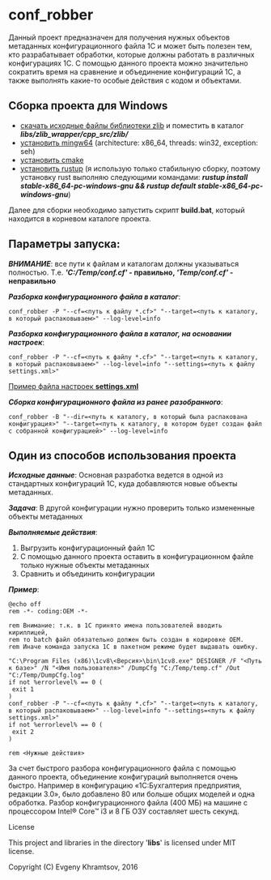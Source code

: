 # conf_robber

Данный проект предназначен для получения нужных объектов метаданных конфигурационного файла 1С и может быть полезен тем,
кто разрабатывает обработки, которые должны работать в различных конфигурациях 1С.
С помощью данного проекта можно значительно сократить время на сравнение и объединение конфигураций 1С, а также выполнять
какие-то особые действия с кодом и объектами.

## Сборка проекта для Windows
- [скачать исходные файлы библиотеки zlib](http://www.zlib.net/) и поместить в каталог _**libs/zlib_wrapper/cpp_src/zlib/**_
- [установить mingw64](http://sourceforge.net/projects/mingw-w64/) (architecture: x86_64, threads: win32, exception: seh)
- [установить cmake](http://www.cmake.org/download/)
- [установить rustup](https://www.rustup.rs) (я использую только стабильную сборку, поэтому установку rust выполняю следующими командами: _**rustup install stable-x86_64-pc-windows-gnu && rustup default stable-x86_64-pc-windows-gnu**_)

Далее для сборки необходимо запустить скрипт **build.bat**, который находится в корневом каталоге проекта.

## Параметры запуска:
_**ВНИМАНИЕ**_: все пути к файлам и каталогам должны указываться полностью. Т.е. **_'C:/Temp/conf.cf'_ - правильно, _'Temp/conf.cf'_ - неправильно**

_**Разборка конфигурационного файла в каталог**_:
```batch
conf_robber -P "--cf=<путь к файлу *.cf>" "--target=<путь к каталогу, в который распаковываем>" --log-level=info
```
_**Разборка конфигурационного файла в каталог, на основании настроек**_:
```batch
conf_robber -P "--cf=<путь к файлу *.cf>" "--target=<путь к каталогу, в который распаковываем>" --log-level=info "--settings=<путь к файлу settings.xml>"
```
[Пример файла настроек **settings.xml**](https://github.com/khevse/conf_robber/blob/master/test_data/settings.xml)

_**Сборка конфигурационного файла из ранее разобранного**_:
```batch
conf_robber -B "--dir=<путь к каталогу, в который была распакована конфигурация>" "--target=<путь к каталогу, в котором будет создан файл с собранной конфигурацией>" --log-level=info
```

## Один из способов использования проекта

_**Исходные данные**_:
Основная разработка ведется в одной из стандартных конфигураций 1С, куда добавляются новые объекты метаданных.

_**Задача**_:
В другой конфигурации нужно проверить только измененные объекты метаданных

_**Выполняемые действия**_:
 1. Выгрузить конфигурационный файл 1С
 2. С помощью данного проекта оставить в конфигурационном файле только нужные объекты метаданных
 3. Сравнить и объединить конфигурации

_**Пример**_:
```batch
@echo off
rem -*- coding:OEM -*- 

rem Внимание: т.к. в 1С принято имена пользователей вводить кириллицей,  
rem то batch файл обязательно должен быть создан в кодировке OEM.
rem Иначе команда запуска 1С в пакетном режиме будет выдавать ошибку.

"C:\Program Files (x86)\1cv8\<Версия>\bin\1cv8.exe" DESIGNER /F "<Путь к базе>" /N "<Имя пользователя>" /DumpCfg "C:/Temp/temp.cf" /Out "C:/Temp/DumpCfg.log"
if not %errorlevel% == 0 (
 exit 1
)
conf_robber -P "--cf=<путь к файлу *.cf>" "--target=<путь к каталогу, в который распаковываем>" --log-level=info "--settings=<путь к файлу settings.xml>"
if not %errorlevel% == 0 (
 exit 2
)

rem <Нужные действия>
```

За счет быстрого разбора конфигурационного файла с помощью данного проекта, объединение конфигураций выполняется очень быстро.
Например в конфигурацию «1С:Бухгалтерия предприятия, редакции 3.0», было добавлено 80 или больше общих моделей и одна обработка. Разбор конфигурационного файла (400 МБ)
на машине с процессором Intel® Core™ i3 и 8 ГБ ОЗУ составляет шесть секунд.

License

This project and libraries in the directory '**libs**' is licensed under MIT license.

Copyright (C) Evgeny Khramtsov, 2016
